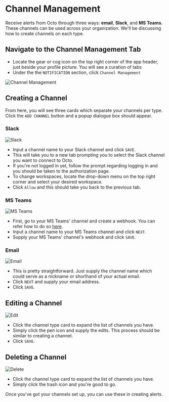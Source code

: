 # Channel Management

Receive alerts from Octo through three ways: **email**, **Slack**, and **MS Teams**. These channels can be used across your organization. We'll be discussing how to create channels on each type.

## Navigate to the Channel Management Tab

- Locate the gear or cog icon on the top right corner of the app header, just beside your profile picture. You will see a curation of tabs
- Under the the `NOTIFICATION` section, click `Channel Management`

![Channel Management](https://drive.google.com/uc?export=view&id=14eAPZVe5ejyph0nogjP5NvhdL-B0nA1I)

## Creating a Channel

From here, you will see three cards which separate your channels per type. Click the `ADD CHANNEL` button and a popup dialogue box should appear.

### Slack

![Slack](https://drive.google.com/uc?export=view&id=1AC_Kfe1_qMM99uutTTSo5p7Z19Wg91ua)

- Input a channel name to your Slack channel and click `SAVE`.
- This will take you to a new tab prompting you to select the Slack channel you want to connect to Octo.
- If you're not logged in yet, follow the prompt regarding logging in and you should be taken to the authorization page.
- To change workspaces, locate the drop-down menu on the top right corner and select your desired workspace.
- Click `Allow` and this should take you back to the previous tab.

### MS Teams

![MS Teams](https://drive.google.com/uc?export=view&id=1eUrFVu-bl-P9ITk28t-1d9oAFR8HTWsJ)

- First, go to your MS Teams' channel and create a webhook. You can refer how to do so [here](https://learn.microsoft.com/en-us/microsoftteams/platform/webhooks-and-connectors/how-to/add-incoming-webhook?tabs=newteams%2Cdotnet#create-an-incoming-webhook).
- Input a channel name to your MS Teams channel and click `NEXT`.
- Supply your MS Teams' channel's webhook and click `SAVE`.

### Email

![Email](https://drive.google.com/uc?export=view&id=171rvk7754VvgvxJHtYQx-cbng4Q8jU9G)

- This is pretty straightforward. Just supply the channel name which could serve as a nickname or shorthand of your actual email.
- Click `NEXT` and supply your email address.
- Click `SAVE`.

## Editing a Channel

![Edit](https://drive.google.com/uc?export=view&id=1JvkKqSB9Z9aTKda6hv2v3-N4pXGDOk_Q)

- Click the channel type card to expand the list of channels you have.
- Simply click the pen icon and supply the edits. This process should be similar to creating a channel.
- Click `SAVE`.

## Deleting a Channel

![Delete](https://drive.google.com/uc?export=view&id=1Xx_D3csLtomZWbIez2HhL-rmKYKiFlFy)

- Click the channel type card to expand the list of channels you have.
- Simply click the trash icon and you're good to go.

Once you've got your channels set up, you can use these in creating alerts.
